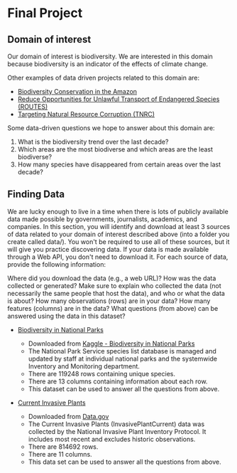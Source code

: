 # Final Project

## Domain of interest

Our domain of interest is biodiversity. We are interested in this domain because biodiversity is an indicator of the effects of climate change. 

Other examples of data driven projects related to this domain are:
- [Biodiversity Conservation in the Amazon](https://biodiversitylinks.org/projects/mission-projects/biodiversity-conservation-program-in-the-amazon)
- [Reduce Opportunities for Unlawful Transport of Endangered Species (ROUTES)](https://biodiversitylinks.org/projects/current-global-projects/routes)
- [Targeting Natural Resource Corruption (TNRC)](https://biodiversitylinks.org/projects/current-global-projects/routes)

Some data-driven questions we hope to answer about this domain are:
1. What is the biodiversity trend over the last decade?
2. Which areas are the most biodiverse and which areas are the least biodiverse?
3. How many species have disappeared from certain areas over the last decade?

## Finding Data
We are lucky enough to live in a time when there is lots of publicly available data made possible by governments, journalists, academics, and companies. In this section, you will identify and download at least 3 sources of data related to your domain of interest described above (into a folder you create called data/). You won't be required to use all of these sources, but it will give you practice discovering data. If your data is made available through a Web API, you don't need to download it. For each source of data, provide the following information:

Where did you download the data (e.g., a web URL)?
How was the data collected or generated? Make sure to explain who collected the data (not necessarily the same people that host the data), and who or what the data is about?
How many observations (rows) are in your data?
How many features (columns) are in the data?
What questions (from above) can be answered using the data in this dataset?

- [Biodiversity in National Parks](https://www.kaggle.com/nationalparkservice/park-biodiversity)
  - Downloaded from [Kaggle - Biodiversity in National Parks](https://www.kaggle.com/nationalparkservice/park-biodiversity)
  - The National Park Service species list database is managed and updated by staff at individual national parks and the systemwide Inventory and Monitoring department.
  - There are 119248 rows containing unique species. 
  - There are 13 columns containing information about each row. 
  - This dataset can be used to answer all the questions from above. 

- [Current Invasive Plants](https://catalog.data.gov/dataset/current-invasive-plants-feature-layer-d6b82)
  - Downloaded from [Data.gov](https://catalog.data.gov/dataset/current-invasive-plants-feature-layer-d6b82)
  - The Current Invasive Plants (InvasivePlantCurrent) data was collected by the National Invasive Plant Inventory Protocol. It includes most recent and excludes historic observations. 
  - There are 814692 rows.
  - There are 11 columns.
  - This data set can be used to answer all the questions from above.









